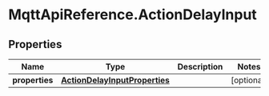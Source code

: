 # MqttApiReference.ActionDelayInput

## Properties

Name | Type | Description | Notes
------------ | ------------- | ------------- | -------------
**properties** | [**ActionDelayInputProperties**](ActionDelayInputProperties.md) |  | [optional] 


